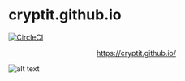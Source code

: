 # cryptit.github.io

[![CircleCI](https://circleci.com/gh/cryptIt/cryptit.github.io/tree/master.svg?style=svg)](https://circleci.com/gh/cryptIt/cryptit.github.io/tree/master)

<center><a href="https://cryptit.github.io/">https://cryptit.github.io/</a></center>

![alt text](https://github.com/cryptIt/cryptit.github.io/blob/master/logo.png?raw=true "Logo")
